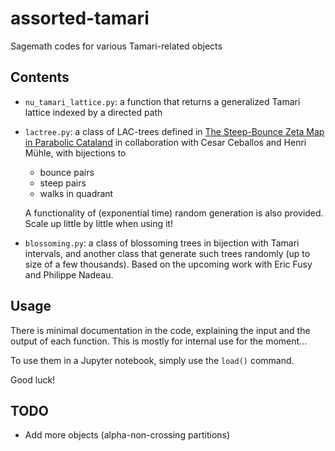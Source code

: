 # assorted-tamari

Sagemath codes for various Tamari-related objects

## Contents

- `nu_tamari_lattice.py`: a function that returns a generalized Tamari lattice indexed by a directed path

- `lactree.py`: a class of LAC-trees defined in [The Steep-Bounce Zeta Map in Parabolic Cataland](https://arxiv.org/abs/1903.08515) in collaboration with Cesar Ceballos and Henri Mühle, with bijections to
  
  * bounce pairs
  * steep pairs
  * walks in quadrant
  
  A functionality of (exponential time) random generation is also provided. Scale up little by little when using it!

- `blossoming.py`: a class of blossoming trees in bijection with Tamari intervals, and another class that generate such trees randomly (up to size of a few thousands). Based on the upcoming work with Eric Fusy and Philippe Nadeau.

## Usage

There is minimal documentation in the code, explaining the input and the output of each function. This is mostly for internal use for the moment...

To use them in a Jupyter notebook, simply use the `load()` command.

Good luck!

## TODO

- Add more objects (alpha-non-crossing partitions)

